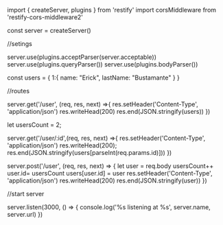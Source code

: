 import { createServer, plugins } from 'restify'
import corsMiddleware from 'restify-cors-middleware2'

const server = createServer()

//setings

server.use(plugins.acceptParser(server.acceptable))
server.use(plugins.queryParser())
server.use(plugins.bodyParser())

const users = {
  1:{
    name: "Erick",
    lastName: "Bustamante"
  }
}

//routes

server.get('/user', (req, res, next) =>{
  res.setHeader('Content-Type', 'application/json')
  res.writeHead(200)
  res.end(JSON.stringify(users))
})

let usersCount = 2;

server.get('/user/:id',(req, res, next) =>{
  res.setHeader('Content-Type', 'application/json')
	res.writeHead(200);
	res.end(JSON.stringify(users[parseInt(req.params.id)]))
})

server.post('/user', (req, res, next) => {
  let user = req.body
  usersCount++
  user.id= usersCount
  users[user.id] = user
  res.setHeader('Content-Type', 'application/json')
  res.writeHead(200)
  res.end(JSON.stringify(user))
})

//start server

server.listen(3000, () => {
  console.log('%s listening at %s', server.name, server.url)
})

